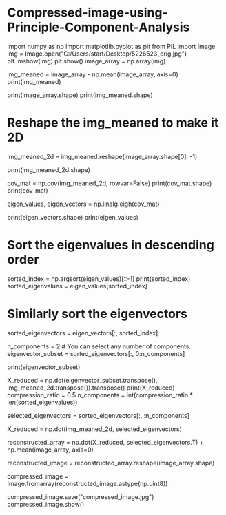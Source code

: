 # Compressed-image-using-Principle-Component-Analysis
import numpy as np
import matplotlib.pyplot as plt
from PIL import Image
img = Image.open("C:/Users/start/Desktop/5226523_orig.jpg")
plt.imshow(img)
plt.show()
image_array = np.array(img)

img_meaned = image_array - np.mean(image_array, axis=0)
print(img_meaned)

print(image_array.shape)
print(img_meaned.shape)

# Reshape the img_meaned to make it 2D
img_meaned_2d = img_meaned.reshape(image_array.shape[0], -1)

print(img_meaned_2d.shape)

cov_mat = np.cov(img_meaned_2d, rowvar=False)
print(cov_mat.shape)
print(cov_mat)

eigen_values, eigen_vectors = np.linalg.eigh(cov_mat)

print(eigen_vectors.shape)
print(eigen_values)

# Sort the eigenvalues in descending order
sorted_index = np.argsort(eigen_values)[::-1]
print(sorted_index)
sorted_eigenvalues = eigen_values[sorted_index]
# Similarly sort the eigenvectors
sorted_eigenvectors = eigen_vectors[:, sorted_index]

n_components = 2  # You can select any number of components.
eigenvector_subset = sorted_eigenvectors[:, 0:n_components]

print(eigenvector_subset)

X_reduced = np.dot(eigenvector_subset.transpose(), img_meaned_2d.transpose()).transpose()
print(X_reduced)
compression_ratio = 0.5
n_components = int(compression_ratio * len(sorted_eigenvalues))

selected_eigenvectors = sorted_eigenvectors[:, :n_components]

X_reduced = np.dot(img_meaned_2d, selected_eigenvectors)

reconstructed_array = np.dot(X_reduced, selected_eigenvectors.T) + np.mean(image_array, axis=0)

reconstructed_image = reconstructed_array.reshape(image_array.shape)

compressed_image = Image.fromarray(reconstructed_image.astype(np.uint8))

compressed_image.save("compressed_image.jpg")
compressed_image.show()
